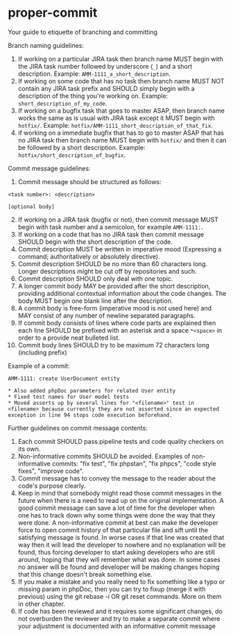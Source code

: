# proper-commit
Your guide to etiquette of branching and committing

Branch naming guidelines:
1. If working on a particular JIRA task then branch name MUST begin with the JIRA task number followed by underscore (`_`) and a short description. Example: `AMM-1111_a_short_description`.
3. If working on some code that has no task then branch name MUST NOT contain any JIRA task prefix and SHOULD simply begin with a description of the thing you're working on. Example: `short_description_of_my_code`.
2. If working on a bugfix task that goes to master ASAP, then branch name works the same as is usual with JIRA task except it MUST begin with `hotfix/`. Example: `hotfix/AMM-1111_short_description_of_that_fix`.
4. if working on a immediate bugfix that has to go to master ASAP that has no JIRA task then branch name MUST begin with `hotfix/` and then it can be followed by a short description. Example: `hotfix/short_description_of_bugfix`.

Commit message guidelines:
1. Commit message should be structured as follows:
```
<task number>: <description>

[optional body]
```
2. If working on a JIRA task (bugfix or not), then commit message MUST begin with task number and a semicolon, for example `AMM-1111:`.
3. If working on a code that has no JIRA task then commit message SHOULD begin with the short description of the code.
4. Commit description MUST be written in imperative mood (Expressing a command; authoritatively or absolutely directive).
5. Commit description SHOULD be no more than 60 characters long. Longer descriptions might be cut off by repositories and such.
6. Commit description SHOULD only deal with one topic.
7. A longer commit body MAY be provided after the short description, providing additional contextual information about the code changes. The body MUST begin one blank line after the description.
8. A commit body is free-form (imperative mood is not used here) and MAY consist of any number of newline separated paragraphs.
9. If commit body consists of lines where code parts are explained then each line SHOULD be prefixed with an asterisk and a space `*<space>` in order to a provide neat bulleted list.
10. Commit body lines SHOULD try to be maximum 72 characters long (including prefix)

Example of a commit:

```
AMM-1111: create UserDocument entity

* Also added phpDoc parameters for related User entity
* Fixed test names for User model tests
* Moved asserts up by several lines for "<filename>" test in <filename> because currently they are not asserted since an expected exception in line 94 stops code execution beforehand.
```

Further guidelines on commit message contents:
1. Each commit SHOULD pass pipeline tests and code quality checkers on its own.
2. Non-informative commits SHOULD be avoided. Examples of non-informative commits: "fix test", "fix phpstan", "fix phpcs", "code style fixes", "improve code".
3. Commit message has to convey the message to the reader about the code's purpose clearly.
4. Keep in mind that somebody might read those commit messages in the future when there is a need to read up on the original implementation. A good commit message can save a lot of time for the developer when one has to track down why some things were done the way that they were done. A non-informative commit at best can make the developer force to open commit history of that particular file and sift until the satisfying message is found. In worse cases if that line was created that way then it will lead the developer to nowhere and no explanation will be found, thus forcing  developer to start asking developers who are still around, hoping that they will remember what was done. In some cases no answer will be found and developer will be making changes hoping that this change doesn't break something else.
5. If you make a mistake and you really need to fix something like a typo or missing param in phpDoc, then you can try to fixup (merge it with previous) using the git rebase -i OR git reset commands. More on them in other chapter. 
6. If code has been reviewed and it requires some significant changes, do not overburden the reviewer and try to make a separate commit where your adjustment is documented with an informative commit message
